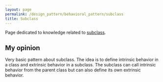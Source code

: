 ```yaml
---
layout: page
permalink: /design_pattern/behavioral_pattern/subclass
title: Subclass
---
```


Page dedicated to knowledge related to [subclass](https://gameprogrammingpatterns.com/subclass-sandbox.html).

## My opinion

Very basic pattern about subclass. The idea is to define intrinsic behavior in a class and extrinsic behavior in a subclass. The subclass can call intrinsic behavior from the parent class but can also define its own extrinsic behavior.














